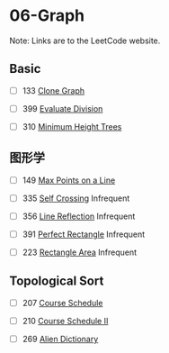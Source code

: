 # 06-Graph
Note: Links are to the LeetCode website.
## Basic

- [ ] 133 [Clone Graph](https://leetcode.com/problems/clone-graph/description/)

- [ ] 399 [Evaluate Division](https://leetcode.com/problems/evaluate-division/description/)

- [ ] 310 [Minimum Height Trees](https://leetcode.com/problems/minimum-height-trees/description/)

## 图形学

- [ ] 149 [Max Points on a Line](https://leetcode.com/problems/max-points-on-a-line/description/)

- [ ] 335 [Self Crossing](https://leetcode.com/problems/self-crossing/description/) Infrequent

- [ ] 356 [Line Reflection](https://leetcode.com/problems/line-reflection/description/) Infrequent

- [ ] 391 [Perfect Rectangle](https://leetcode.com/problems/perfect-rectangle/description/) Infrequent

- [ ] 223 [Rectangle Area](https://leetcode.com/problems/rectangle-area/description/) Infrequent

## Topological Sort

- [ ] 207 [Course Schedule](https://leetcode.com/problems/course-schedule/description/)

- [ ] 210 [Course Schedule II](https://leetcode.com/problems/course-schedule-ii/description/)

- [ ] 269 [Alien Dictionary](https://leetcode.com/problems/alien-dictionary/description/)
